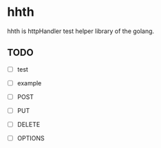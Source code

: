 # hhth

hhth is httpHandler test helper library of the golang.

## TODO

- [ ] test
- [ ] example
- [ ] POST
- [ ] PUT
- [ ] DELETE
- [ ] OPTIONS


